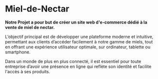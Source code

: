# Miel-de-Nectar

**Notre Projet a pour but de créer un site web d'e-commerce dédié à la vente de miel de nectar.**

L’objectif principal est de développer une plateforme moderne et intuitive, permettant aux clients d’accéder facilement à notre gamme de miels, tout en offrant une expérience utilisateur optimale, sur ordinateur, tablette ou smartphone.

Dans un monde de plus en plus connecté, il est essentiel pour toute entreprise d’avoir une présence en ligne qui reflète son identité et facilite l'accès à ses produits.
